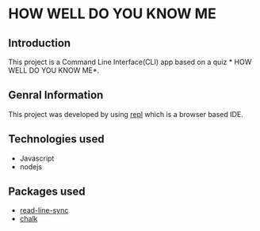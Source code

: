 # HOW WELL DO YOU KNOW ME

## Introduction
This project is a Command Line Interface(CLI) app based on a quiz * HOW WELL DO YOU KNOW ME*.

## Genral Information
This project was developed by using [repl](https://repl.it/~) which is a browser based IDE.

## Technologies used
* Javascript
* nodejs

## Packages used
* [read-line-sync](https://www.npmjs.com/package/readline-sync)
* [chalk](https://www.npmjs.com/package/chalk)